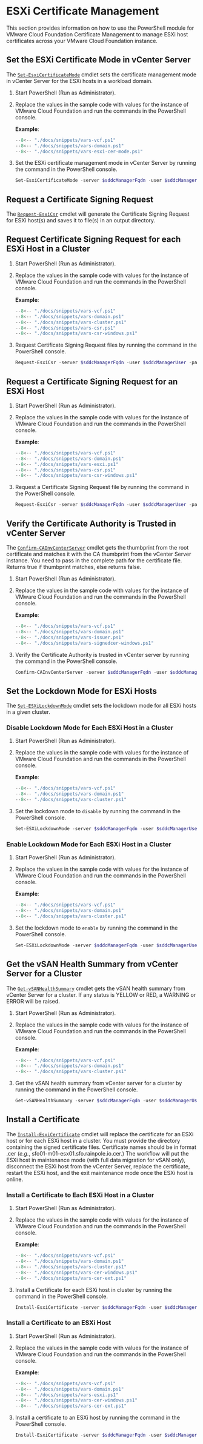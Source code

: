 # ESXi Certificate Management

This section provides information on how to use the PowerShell module for VMware Cloud Foundation Certificate Management to manage ESXi host certificates across your VMware Cloud Foundation instance.

## Set the ESXi Certificate Mode in vCenter Server

The [`Set-EsxiCertificateMode`](/powershell-module-for-vmware-cloud-foundation-certificate-management/documentation/functions/Set-EsxiCertificateMode/) cmdlet sets the certificate management mode in vCenter Server for the ESXi hosts in a workload domain.

1. Start PowerShell (Run as Administrator).

2. Replace the values in the sample code with values for the instance of VMware Cloud Foundation and run the commands in the PowerShell console.

    **Example**:

    ```powershell
    --8<-- "./docs/snippets/vars-vcf.ps1"
    --8<-- "./docs/snippets/vars-domain.ps1"
    --8<-- "./docs/snippets/vars-esxi-cer-mode.ps1"
    ```

3. Set the ESXi certificate management mode in vCenter Server by running the command in the PowerShell console.

    ```powershell
    Set-EsxiCertificateMode -server $sddcManagerFqdn -user $sddcManagerUser -pass $sddcManagerPass -domain $workloadDomain -mode $mode
    ```

## Request a Certificate Signing Request

The [`Request-EsxiCsr`](/powershell-module-for-vmware-cloud-foundation-certificate-management/documentation/functions/Request-EsxiCsr/) cmdlet will generate the Certificate Signing Request for ESXi host(s) and saves it to file(s) in an output directory.

## Request Certificate Signing Request for each ESXi Host in a Cluster

1. Start PowerShell (Run as Administrator).

2. Replace the values in the sample code with values for the instance of VMware Cloud Foundation and run the commands in the PowerShell console.

    **Example**:

    ```powershell
    --8<-- "./docs/snippets/vars-vcf.ps1"
    --8<-- "./docs/snippets/vars-domain.ps1"
    --8<-- "./docs/snippets/vars-cluster.ps1"
    --8<-- "./docs/snippets/vars-csr.ps1"
    --8<-- "./docs/snippets/vars-csr-windows.ps1"
    ```

3. Request Certificate Signing Request files by running the command in the PowerShell console.

    ```powershell
    Request-EsxiCsr -server $sddcManagerFqdn -user $sddcManagerUser -pass $sddcManagerPass -domain $workloadDomain -cluster $cluster -Country $country -Locality $location -Organization $organization -OrganizationUnit $organizationUnit -StateOrProvince $stateOrProvince -outputDirectory $outputDirectory
    ```

## Request a Certificate Signing Request for an ESXi Host

1. Start PowerShell (Run as Administrator).

2. Replace the values in the sample code with values for the instance of VMware Cloud Foundation and run the commands in the PowerShell console.

    **Example**:

    ```powershell
    --8<-- "./docs/snippets/vars-vcf.ps1"
    --8<-- "./docs/snippets/vars-domain.ps1"
    --8<-- "./docs/snippets/vars-esxi.ps1"
    --8<-- "./docs/snippets/vars-csr.ps1"
    --8<-- "./docs/snippets/vars-csr-windows.ps1"
    ```

3. Request a Certificate Signing Request file by running the command in the PowerShell console.

    ```powershell
    Request-EsxiCsr -server $sddcManagerFqdn -user $sddcManagerUser -pass $sddcManagerPass -domain $workloadDomain -esxiFqdn $esxiFqdn -Country $country -Locality $locality -Organization $organization -OrganizationUnit $organizationUnit -StateOrProvince $stateOrProvince -outputDirectory $outputDirectory
    ```

## Verify the Certificate Authority is Trusted in vCenter Server

The [`Confirm-CAInvCenterServer`](/powershell-module-for-vmware-cloud-foundation-certificate-management/documentation/functions/Confirm-CAInvCenterServer/) cmdlet gets the thumbprint from the root certificate and matches it with the CA thumbprint from the vCenter Server instance. You need to pass in the complete path for the certificate file. Returns true if thumbprint matches, else returns false.

1. Start PowerShell (Run as Administrator).

2. Replace the values in the sample code with values for the instance of VMware Cloud Foundation and run the commands in the PowerShell console.

    **Example**:

    ```powershell
    --8<-- "./docs/snippets/vars-vcf.ps1"
    --8<-- "./docs/snippets/vars-domain.ps1"
    --8<-- "./docs/snippets/vars-issuer.ps1"
    --8<-- "./docs/snippets/vars-signedcer-windows.ps1"
    ```

3. Verify the Certificate Authority is trusted in vCenter server by running the command in the PowerShell console.

    ```powershell
    Confirm-CAInvCenterServer -server $sddcManagerFqdn -user $sddcManagerUser -pass $sddcManagerPass -domain $workloadDomain -issuer $issuer -signedCertificate $signedCertificate
    ```

## Set the Lockdown Mode for ESXi Hosts

The [`Set-ESXiLockdownMode`](/powershell-module-for-vmware-cloud-foundation-certificate-management/documentation/functions/Set-ESXiLockdownMode/) cmdlet sets the lockdown mode for all ESXi hosts in a given cluster.

### Disable Lockdown Mode for Each ESXi Host in a Cluster

1. Start PowerShell (Run as Administrator).

2. Replace the values in the sample code with values for the instance of VMware Cloud Foundation and run the commands in the PowerShell console.

    **Example**:

    ```powershell
    --8<-- "./docs/snippets/vars-vcf.ps1"
    --8<-- "./docs/snippets/vars-domain.ps1"
    --8<-- "./docs/snippets/vars-cluster.ps1"
    ```

3. Set the lockdown mode to `disable` by running the command in the PowerShell console.

    ```powershell
    Set-ESXiLockdownMode -server $sddcManagerFqdn -user $sddcManagerUser -pass $sddcManagerPass -domain $workloadDomain -cluster $cluster -disable
    ```

### Enable Lockdown Mode for Each ESXi Host in a Cluster

1. Start PowerShell (Run as Administrator).

2. Replace the values in the sample code with values for the instance of VMware Cloud Foundation and run the commands in the PowerShell console.

    **Example**:

    ```powershell
    --8<-- "./docs/snippets/vars-vcf.ps1"
    --8<-- "./docs/snippets/vars-domain.ps1"
    --8<-- "./docs/snippets/vars-cluster.ps1"
    ```

3. Set the lockdown mode to `enable` by running the command in the PowerShell console.

    ```powershell
    Set-ESXiLockdownMode -server $sddcManagerFqdn -user $sddcManagerUser -pass $sddcManagerPass -domain $workloadDomain -cluster $cluster -enable
    ```

## Get the vSAN Health Summary from vCenter Server for a Cluster

The [`Get-vSANHealthSummary`](/powershell-module-for-vmware-cloud-foundation-certificate-management/documentation/functions/Get-vSANHealthSummary/) cmdlet gets the vSAN health summary from vCenter Server for a cluster. If any status is YELLOW or RED, a WARNING or ERROR will be raised.

1. Start PowerShell (Run as Administrator).

2. Replace the values in the sample code with values for the instance of VMware Cloud Foundation and run the commands in the PowerShell console.

    **Example**:

    ```powershell
    --8<-- "./docs/snippets/vars-vcf.ps1"
    --8<-- "./docs/snippets/vars-domain.ps1"
    --8<-- "./docs/snippets/vars-cluster.ps1"
    ```

3. Get the vSAN health summary from vCenter server for a cluster by running the command in the PowerShell console.

    ```powershell
    Get-vSANHealthSummary -server $sddcManagerFqdn -user $sddcManagerUser -pass $sddcManagerPass -domain $workloadDomain -cluster $cluster
    ```

## Install a Certificate

The [`Install-EsxiCertificate`](/powershell-module-for-vmware-cloud-foundation-certificate-management/documentation/functions/Install-EsxiCertificate/) cmdlet will replace the certificate for an ESXi host or for each ESXi host in a cluster. You must provide the directory containing the signed certificate files. Certificate names should be in format <FQDN>.cer (_e.g._, sfo01-m01-esx01.sfo.rainpole.io.cer.) The workflow will put the ESXi host in maintenance mode (with full data migration for vSAN only), disconnect the ESXi host from the vCenter Server, replace the certificate, restart the ESXi host, and the exit maintenance mode once the ESXi host is online.

### Install a Certificate to Each ESXi Host in a Cluster

1. Start PowerShell (Run as Administrator).

2. Replace the values in the sample code with values for the instance of VMware Cloud Foundation and run the commands in the PowerShell console.

    **Example**:

    ```powershell
    --8<-- "./docs/snippets/vars-vcf.ps1"
    --8<-- "./docs/snippets/vars-domain.ps1"
    --8<-- "./docs/snippets/vars-cluster.ps1"
    --8<-- "./docs/snippets/vars-cer-windows.ps1"
    --8<-- "./docs/snippets/vars-cer-ext.ps1"
    ```

3. Install a Certificate for each ESXi host in cluster by running the command in the PowerShell console.

    ```powershell
    Install-EsxiCertificate -server $sddcManagerFqdn -user $sddcManagerUser -pass $sddcManagerPass -domain $domain -cluster $cluster -certificateDirectory $certificateDirectory -certificateFileExt $certificateFileExt
    ```

### Install a Certificate to an ESXi Host

1. Start PowerShell (Run as Administrator).

2. Replace the values in the sample code with values for the instance of VMware Cloud Foundation and run the commands in the PowerShell console.

    **Example**:

    ```powershell
    --8<-- "./docs/snippets/vars-vcf.ps1"
    --8<-- "./docs/snippets/vars-domain.ps1"
    --8<-- "./docs/snippets/vars-esxi.ps1"
    --8<-- "./docs/snippets/vars-cer-windows.ps1"
    --8<-- "./docs/snippets/vars-cer-ext.ps1"
    ```

3. Install a certificate to an ESXi host by running the command in the PowerShell console.

    ```powershell
    Install-EsxiCertificate -server $sddcManagerFqdn -user $sddcManagerUser -pass $sddcManagerPass -domain $domain -esxiFqdn $esxiFqdn -certificateDirectory $certificateDirectory -certificateFileExt $certificateFileExt
    ```
